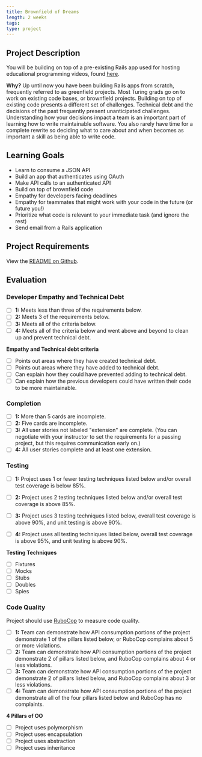 ```yaml
---
title: Brownfield of Dreams
length: 2 weeks
tags:
type: project
---
```


## Project Description

You will be building on top of a pre-existing Rails app used for hosting educational programming videos, found [here](https://github.com/turingschool-examples/brownfield-of-dreams).

**Why?** Up until now you have been building Rails apps from scratch, frequently referred to as greenfield projects. Most Turing grads go on to work on existing code bases, or brownfield projects. Building on top of existing code presents a different set of challenges. Technical debt and the decisions of the past frequently present unanticipated challenges. Understanding how your decisions impact a team is an important part of learning how to write maintainable software. You also rarely have time for a complete rewrite so deciding what to care about and when becomes as important a skill as being able to write code.

## Learning Goals

* Learn to consume a JSON API
* Build an app that authenticates using OAuth
* Make API calls to an authenticated API
* Build on top of brownfield code
* Empathy for developers facing deadlines
* Empathy for teammates that might work with your code in the future (or future you!)
* Prioritize what code is relevant to your immediate task (and ignore the rest)
* Send email from a Rails application

## Project Requirements

View the [README on Github](https://github.com/turingschool-examples/brownfield-of-dreams).

## Evaluation

### Developer Empathy and Technical Debt

- [ ] **1:** Meets less than three of the requirements below.
- [ ] **2:** Meets 3 of the requirements below.
- [ ] **3:** Meets all of the criteria below.
- [ ] **4:** Meets all of the criteria below and went above and beyond to clean up and prevent technical debt.

**Empathy and Technical debt criteria**
- [ ] Points out areas where they have created technical debt.
- [ ] Points out areas where they have added to technical debt.
- [ ] Can explain how they could have prevented adding to technical debt.
- [ ] Can explain how the previous developers could have written their code to be more maintainable.

### Completion

- [ ] **1:** More than 5 cards are incomplete.
- [ ] **2:** Five cards are incomplete.
- [ ] **3:** All user stories not labeled "extension" are complete. (You can negotiate with your instructor to set the requirements for a passing project, but this requires communication early on.)
- [ ] **4:** All user stories complete and at least one extension.

### Testing

- [ ] **1:** Project uses 1 or fewer testing techniques listed below and/or overall test coverage is below 85%.
- [ ] **2:** Project uses 2 testing techniques listed below and/or overall test coverage is above 85%.
- [ ] **3:** Project uses 3 testing techniques listed below, overall test coverage is above 90%, and unit testing is above 90%.
- [ ] **4:** Project uses all testing techniques listed below, overall test coverage is above 95%, and unit testing is above 90%.


**Testing Techniques**

- [ ] Fixtures
- [ ] Mocks
- [ ] Stubs
- [ ] Doubles
- [ ] Spies

### Code Quality

Project should use [RuboCop](https://github.com/rubocop-hq/rubocop) to measure code quality.

- [ ] **1:** Team can demonstrate how API consumption portions of the project demonstrate 1 of the pillars listed below, or RuboCop complains about 5 or more violations.
- [ ] **2:** Team can demonstrate how API consumption portions of the project demonstrate 2 of pillars listed below, and RuboCop complains about 4 or less violations.
- [ ] **3:** Team can demonstrate how API consumption portions of the project demonstrate 2 of pillars listed below, and RuboCop complains about 3 or less violations.
- [ ] **4:** Team can demonstrate how API consumption portions of the project demonstrate all of the four pillars listed below and RuboCop has no complaints.

**4 Pillars of OO**

- [ ] Project uses polymorphism
- [ ] Project uses encapsulation
- [ ] Project uses abstraction
- [ ] Project uses inheritance
